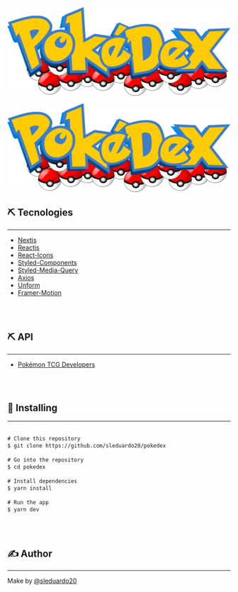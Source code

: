 <p align="center">
  <a href="" rel="noopener">
 <img width=600px height=200px src="https://raw.githubusercontent.com/sleduardo20/pokedex/0671af442dff1d8f7141e49eb83b438885bbc9e9/public/img/logo.svg" alt="Project logo"></a>
</p>

<p align="center">
  <a href="" rel="noopener">
 <img width=600px height=200px src="https://raw.githubusercontent.com/sleduardo20/pokedex/0671af442dff1d8f7141e49eb83b438885bbc9e9/public/img/logo.svg" alt="Project logo"></a>
</p>

## ⛏️ Tecnologies
----

- [Nextjs](https://nextjs.org/docs)
- [Reactjs](https://reactjs.org/docs/getting-started.html)
- [React-Icons](https://react-icons.github.io/react-icons/)
- [Styled-Components](https://styled-components.com/docs)
- [Styled-Media-Query](https://github.com/morajabi/styled-media-query)
- [Axios](https://github.com/axios/axios)
- [Unform](https://unform.dev/installation)
- [Framer-Motion](https://www.framer.com/api/motion/)
</br>
</br>

## ⛏️ API
----
- [Pokémon TCG Developers](https://docs.pokemontcg.io/)
</br>
</br>

## 🚀 Installing
----

```

# Clone this repository
$ git clone https://github.com/sleduardo20/pokedex

# Go into the repository
$ cd pokedex

# Install dependencies
$ yarn install

# Run the app
$ yarn dev
```
</br>
</br>

## ✍️ Author
----
Make by [@sleduardo20](https://github.com/sleduardo20)
